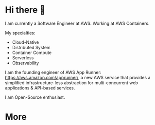 # Hi there 👋
I am currently a Software Engineer at AWS. Working at AWS Containers. 

My specialties: 
- Cloud-Native
- Distributed System
- Container Compute
- Serverless 
- Observability

I am the founding engineer of AWS App Runner: https://aws.amazon.com/apprunner/, a new AWS service that provides a simplified infrastructure-less abstraction for multi-concurrent web applications & API-based services.

I am Open-Source enthusiast.


# More

